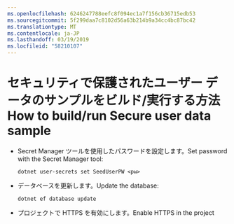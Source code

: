 ```yaml
---
ms.openlocfilehash: 6246247788eefc8f094ec1a7f156cb36715edb53
ms.sourcegitcommit: 5f299daa7c8102d56a63b214b9a34cc4bc87bc42
ms.translationtype: MT
ms.contentlocale: ja-JP
ms.lasthandoff: 03/19/2019
ms.locfileid: "58210107"
---
```

# <a name="how-to-buildrun-secure-user-data-sample"></a><span data-ttu-id="b84e9-101">セキュリティで保護されたユーザー データのサンプルをビルド/実行する方法</span><span class="sxs-lookup"><span data-stu-id="b84e9-101">How to build/run Secure user data sample</span></span>

* <span data-ttu-id="b84e9-102">Secret Manager ツールを使用したパスワードを設定します。</span><span class="sxs-lookup"><span data-stu-id="b84e9-102">Set password with the Secret Manager tool:</span></span>

  `dotnet user-secrets set SeedUserPW <pw>`

* <span data-ttu-id="b84e9-103">データベースを更新します。</span><span class="sxs-lookup"><span data-stu-id="b84e9-103">Update the database:</span></span>

  `dotnet ef database update`

* <span data-ttu-id="b84e9-104">プロジェクトで HTTPS を有効にします。</span><span class="sxs-lookup"><span data-stu-id="b84e9-104">Enable HTTPS in the project</span></span>
